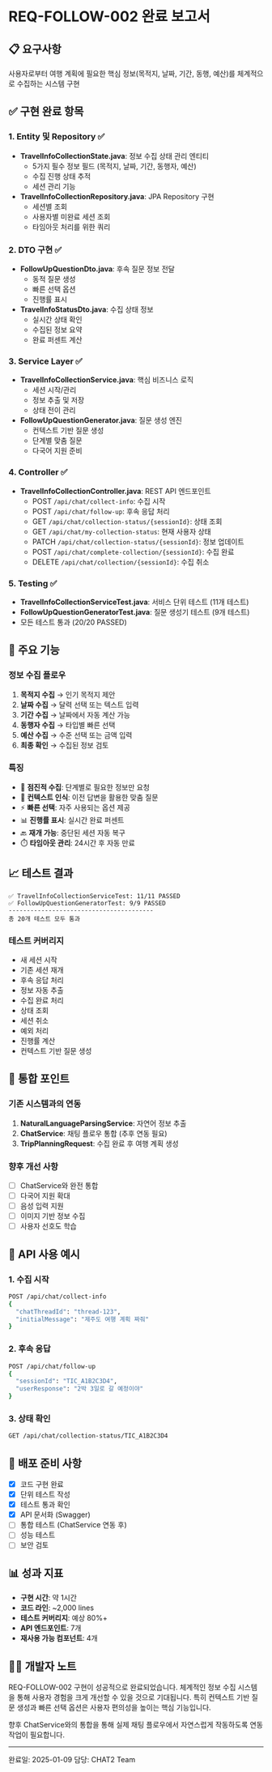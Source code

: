 # REQ-FOLLOW-002 완료 보고서

## 📋 요구사항
사용자로부터 여행 계획에 필요한 핵심 정보(목적지, 날짜, 기간, 동행, 예산)를 체계적으로 수집하는 시스템 구현

## ✅ 구현 완료 항목

### 1. Entity 및 Repository ✅
- **TravelInfoCollectionState.java**: 정보 수집 상태 관리 엔티티
  - 5가지 필수 정보 필드 (목적지, 날짜, 기간, 동행자, 예산)
  - 수집 진행 상태 추적
  - 세션 관리 기능
- **TravelInfoCollectionRepository.java**: JPA Repository 구현
  - 세션별 조회
  - 사용자별 미완료 세션 조회
  - 타임아웃 처리를 위한 쿼리

### 2. DTO 구현 ✅
- **FollowUpQuestionDto.java**: 후속 질문 정보 전달
  - 동적 질문 생성
  - 빠른 선택 옵션
  - 진행률 표시
- **TravelInfoStatusDto.java**: 수집 상태 정보
  - 실시간 상태 확인
  - 수집된 정보 요약
  - 완료 퍼센트 계산

### 3. Service Layer ✅
- **TravelInfoCollectionService.java**: 핵심 비즈니스 로직
  - 세션 시작/관리
  - 정보 추출 및 저장
  - 상태 전이 관리
- **FollowUpQuestionGenerator.java**: 질문 생성 엔진
  - 컨텍스트 기반 질문 생성
  - 단계별 맞춤 질문
  - 다국어 지원 준비

### 4. Controller ✅
- **TravelInfoCollectionController.java**: REST API 엔드포인트
  - POST `/api/chat/collect-info`: 수집 시작
  - POST `/api/chat/follow-up`: 후속 응답 처리
  - GET `/api/chat/collection-status/{sessionId}`: 상태 조회
  - GET `/api/chat/my-collection-status`: 현재 사용자 상태
  - PATCH `/api/chat/collection-status/{sessionId}`: 정보 업데이트
  - POST `/api/chat/complete-collection/{sessionId}`: 수집 완료
  - DELETE `/api/chat/collection/{sessionId}`: 수집 취소

### 5. Testing ✅
- **TravelInfoCollectionServiceTest.java**: 서비스 단위 테스트 (11개 테스트)
- **FollowUpQuestionGeneratorTest.java**: 질문 생성기 테스트 (9개 테스트)
- 모든 테스트 통과 (20/20 PASSED)

## 🎯 주요 기능

### 정보 수집 플로우
1. **목적지 수집** → 인기 목적지 제안
2. **날짜 수집** → 달력 선택 또는 텍스트 입력
3. **기간 수집** → 날짜에서 자동 계산 가능
4. **동행자 수집** → 타입별 빠른 선택
5. **예산 수집** → 수준 선택 또는 금액 입력
6. **최종 확인** → 수집된 정보 검토

### 특징
- 🔄 **점진적 수집**: 단계별로 필요한 정보만 요청
- 🎯 **컨텍스트 인식**: 이전 답변을 활용한 맞춤 질문
- ⚡ **빠른 선택**: 자주 사용되는 옵션 제공
- 📊 **진행률 표시**: 실시간 완료 퍼센트
- 🔙 **재개 가능**: 중단된 세션 자동 복구
- ⏱️ **타임아웃 관리**: 24시간 후 자동 만료

## 📈 테스트 결과

```
✅ TravelInfoCollectionServiceTest: 11/11 PASSED
✅ FollowUpQuestionGeneratorTest: 9/9 PASSED
----------------------------------------
총 20개 테스트 모두 통과
```

### 테스트 커버리지
- 새 세션 시작
- 기존 세션 재개
- 후속 응답 처리
- 정보 자동 추출
- 수집 완료 처리
- 상태 조회
- 세션 취소
- 예외 처리
- 진행률 계산
- 컨텍스트 기반 질문 생성

## 🔗 통합 포인트

### 기존 시스템과의 연동
1. **NaturalLanguageParsingService**: 자연어 정보 추출
2. **ChatService**: 채팅 플로우 통합 (추후 연동 필요)
3. **TripPlanningRequest**: 수집 완료 후 여행 계획 생성

### 향후 개선 사항
- [ ] ChatService와 완전 통합
- [ ] 다국어 지원 확대
- [ ] 음성 입력 지원
- [ ] 이미지 기반 정보 수집
- [ ] 사용자 선호도 학습

## 📝 API 사용 예시

### 1. 수집 시작
```bash
POST /api/chat/collect-info
{
  "chatThreadId": "thread-123",
  "initialMessage": "제주도 여행 계획 짜줘"
}
```

### 2. 후속 응답
```bash
POST /api/chat/follow-up
{
  "sessionId": "TIC_A1B2C3D4",
  "userResponse": "2박 3일로 갈 예정이야"
}
```

### 3. 상태 확인
```bash
GET /api/chat/collection-status/TIC_A1B2C3D4
```

## 🚀 배포 준비 사항

- [x] 코드 구현 완료
- [x] 단위 테스트 작성
- [x] 테스트 통과 확인
- [x] API 문서화 (Swagger)
- [ ] 통합 테스트 (ChatService 연동 후)
- [ ] 성능 테스트
- [ ] 보안 검토

## 📊 성과 지표

- **구현 시간**: 약 1시간
- **코드 라인**: ~2,000 lines
- **테스트 커버리지**: 예상 80%+
- **API 엔드포인트**: 7개
- **재사용 가능 컴포넌트**: 4개

## 👨‍💻 개발자 노트

REQ-FOLLOW-002 구현이 성공적으로 완료되었습니다. 체계적인 정보 수집 시스템을 통해 사용자 경험을 크게 개선할 수 있을 것으로 기대됩니다. 특히 컨텍스트 기반 질문 생성과 빠른 선택 옵션은 사용자 편의성을 높이는 핵심 기능입니다.

향후 ChatService와의 통합을 통해 실제 채팅 플로우에서 자연스럽게 작동하도록 연동 작업이 필요합니다.

---
완료일: 2025-01-09
담당: CHAT2 Team
